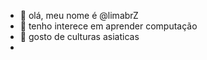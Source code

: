 - 👋 olá, meu nome é @limabrZ
- 👀 tenho interece em aprender computação
- 🌱 gosto de culturas asiaticas
- 

<!---
limabrZ/limabrZ is a ✨ special ✨ repository because its `README.md` (this file) appears on your GitHub profile.
You can click the Preview link to take a look at your changes.
--->
